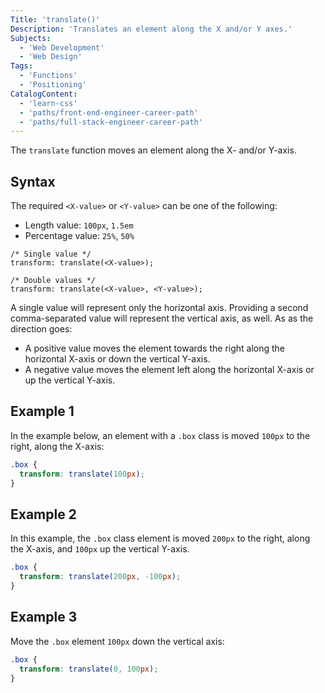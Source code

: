 ```yaml
---
Title: 'translate()'
Description: 'Translates an element along the X and/or Y axes.'
Subjects:
  - 'Web Development'
  - 'Web Design'
Tags:
  - 'Functions'
  - 'Positioning'
CatalogContent:
  - 'learn-css'
  - 'paths/front-end-engineer-career-path'
  - 'paths/full-stack-engineer-career-path'
---
```


The `translate` function moves an element along the X- and/or Y-axis.

## Syntax

The required `<X-value>` or `<Y-value>` can be one of the following:

- Length value: `100px`, `1.5em`
- Percentage value: `25%`, `50%`

```pseudo
/* Single value */
transform: translate(<X-value>);

/* Double values */
transform: translate(<X-value>, <Y-value>);
```


A single value will represent only the horizontal axis. Providing a second comma-separated value will represent the vertical axis, as well. As as the direction goes:

* A positive value moves the element towards the right along the horizontal X-axis or down the vertical Y-axis. 
* A negative value moves the element left along the horizontal X-axis or up the vertical Y-axis.

## Example 1

In the example below, an element with a `.box` class is moved `100px` to the right, along the X-axis:

```css
.box {
  transform: translate(100px);
}
```

## Example 2

In this example, the `.box` class element is moved `200px` to the right, along the X-axis, and `100px` up the vertical Y-axis.

```css
.box {
  transform: translate(200px, -100px);
}
```

## Example 3

Move the `.box` element `100px` down the vertical axis:

```css
.box {
  transform: translate(0, 100px);
}
```

